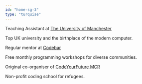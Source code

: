 ```yaml
---
id: "home-sg-3"
type: "turquise"
---
```


Teaching Assistant at [The University of Manchester](https://www.manchester.ac.uk/study/cpd/coding-bootcamp/)

Top UK university and the birthplace of the modern computer.

Regular mentor at [Codebar](https://codebar.io/)

Free monthly programming workshops for diverse communities.

Original co-organiser of [CodeYourFuture MCR](https://codeyourfuture.io/')

Non-profit coding school for refugees.
